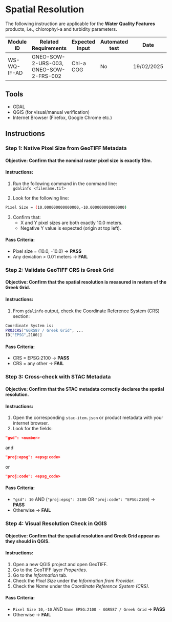 # Spatial Resolution
The following instruction are applicable for the **Water Quality Features** products, i.e., chlorophyl-a and turbidity parameters.

| Module ID | Related Requirements | Expected Input | Automated test | Date | Tester |
|------|---|--------------------------------------| --- |----| ---|
| WS-WQ-IF-AD    |  GNEO-SOW-2-URS-003, GNEO-SOW-2-FRS-002 | Chl-a COG      | No | 19/02/2025 | \<Name> |

## Tools
- GDAL
- QGIS (for visual/manual verification)
- Internet Browser (Firefox, Google Chrome etc.)

## Instructions
### Step 1: Native Pixel Size from GeoTIFF Metadata
#### Objective: Confirm that the nominal raster pixel size is exactly 10m.
#### Instructions:
1. Run the following command in the command line:  
`gdalinfo <filename.tif>`  

2. Look for the following line:  
```bash
Pixel Size = (10.000000000000000,-10.000000000000000)
```  

3. Confirm that:
    - X and Y pixel sizes are both exactly 10.0 meters.
    - Negative Y value is expected (origin at top left).

#### Pass Criteria:
- Pixel size = (10.0, -10.0) → **PASS**  
- Any deviation > 0.01 meters → **FAIL**

### Step 2: Validate GeoTIFF CRS is Greek Grid
#### Objective: Confirm that the spatial resolution is measured in meters of the Greek Grid.
#### Instructions:
1. From `gdalinfo` output, check the Coordinate Reference System (CRS) section:
```bash
Coordinate System is:
PROJCRS["GGRS87 / Greek Grid", ...  
ID["EPSG",2100]]
```
#### Pass Criteria:
- CRS = EPSG:2100 → **PASS**  
- CRS = any other → **FAIL**

### Step 3: Cross-check with STAC Metadata
#### Objective: Confirm that the STAC metadata correctly declares the spatial resolution.
#### Instructions:
1. Open the corresponding `stac-item.json` or product metadata with your internet browser.
2. Look for the fields:
```json
"gsd": <number>
```
and
```json
"proj:epsg": <epsg:code>
```
or
```json
"proj:code": <epsg_code>
```

#### Pass Criteria:
- `"gsd": 10` AND  (`"proj:epsg": 2100` OR `"proj:code": "EPSG:2100`) → **PASS**
- Otherwise → **FAIL**

### Step 4: Visual Resolution Check in QGIS
#### Objective: Confirm that the spatial resolution and Greek Grid appear as they should in QGIS.
#### Instructions:
1. Open a new QGIS project and open GeoTIFF.
2. Go to the GeoTIFF layer *Properties*.
3. Go to the *Information* tab.
4. Check the *Pixel Size* under the *Information from Provider*.
5. Check the *Name* under the *Coordinate Reference System (CRS)*.

#### Pass Criteria:
- `Pixel Size 10,-10` AND `Name	EPSG:2100 - GGRS87 / Greek Grid` → **PASS**
- Otherwise → **FAIL**